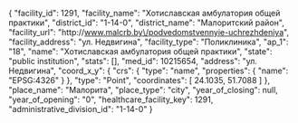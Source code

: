 {
    "facility_id": 1291,
    "facility_name": "Хотиславская амбулатория общей практики",
    "district_id": "1-14-0",
    "district_name": "Малоритский район",
    "facility_url": "http:\/\/www.malcrb.by\/podvedomstvennyie-uchrezhdeniya",
    "facility_address": "ул. Недвигина",
    "facility_type": "Поликлиника",
    "ap_1": "18",
    "name": "Хотиславская амбулатория общей практики",
    "state": "public institution",
    "stats": [],
    "med_id": 10215654,
    "address": "ул. Недвигина",
    "coord_x_y": {
        "crs": {
            "type": "name",
            "properties": {
                "name": "EPSG:4326"
            }
        },
        "type": "Point",
        "coordinates": [
            24.1035,
            51.7088
        ]
    },
    "place_name": "Малорита",
    "place_type": "city",
    "year_of_closing": null,
    "year_of_opening": "0",
    "healthcare_facility_key": 1291,
    "administrative_division_id": "1-14-0"
}